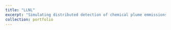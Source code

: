 ```yaml
---
title: "LLNL"
excerpt: "Simulating distributed detection of chemical plume emmissions using collaborative, autonomous robotic swarms<br/><img src='/files/llnl_ced/detection.png'>"
collection: portfolio
---
```



